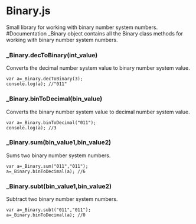 # Binary.js 
Small library for working with binary number system numbers. 
#Documentation
_Binary object contains all the Binary class methods for working with binary number system numbers.
<br>
<h3>_Binary.decToBinary(int_value)</h3>
Converts the decimal number system value to binary number system value.
<br>
<code>
var a=_Binary.decToBinary(3);
console.log(a); //"011"
</code>
<h3>_Binary.binToDecimal(bin_value)</h3>
Converts the binary number system value to decimal number system value.
<br>
<code>
var a=_Binary.binToDecimal("011");
console.log(a); //3
</code>
<h3>_Binary.sum(bin_value1,bin_value2)</h3>
Sums two binary number system numbers.<br>
<code>
var a=_Binary.sum("011","011");
a=_Binary.binToDecimal(a); //6
</code>
<h3>_Binary.subt(bin_value1,bin_value2)</h3>
Subtract two binary number system numbers.<br>
<code>
var a=_Binary.subt("011","011");
a=_Binary.binToDecimal(a); //0
</code>
